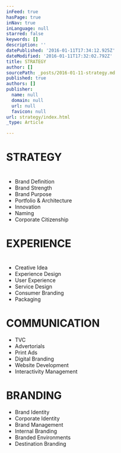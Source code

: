 ```yaml
---
inFeed: true
hasPage: true
inNav: true
inLanguage: null
starred: false
keywords: []
description: ''
datePublished: '2016-01-11T17:34:12.925Z'
dateModified: '2016-01-11T17:32:02.792Z'
title: STRATEGY
author: []
sourcePath: _posts/2016-01-11-strategy.md
published: true
authors: []
publisher:
  name: null
  domain: null
  url: null
  favicon: null
url: strategy/index.html
_type: Article

---
```

# STRATEGY

# 

* Brand Definition
* Brand Strength
* Brand Purpose
* Portfolio & Architecture
* Innovation
* Naming
* Corporate Citizenship

# EXPERIENCE

# 

* Creative Idea
* Experience Design
* User Experience
* Service Design
* Consumer Branding
* Packaging

# COMMUNICATION

* TVC
* Advertorials
* Print Ads
* Digital Branding
* Website Development
* Interactivity Management

# BRANDING

* Brand Identity
* Corporate Identity
* Brand Management
* Internal Branding
* Branded Environments
* Destination Branding